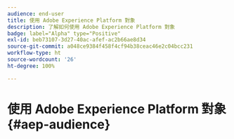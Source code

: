 ```yaml
---
audience: end-user
title: 使用 Adobe Experience Platform 對象
description: 了解如何使用 Adobe Experience Platform 對象
badge: label="Alpha" type="Positive"
exl-id: beb73107-3d27-40ac-afef-ac2b66ae8d34
source-git-commit: a048ce9384f458f4cf94b38ceac46e2c04bcc231
workflow-type: ht
source-wordcount: '26'
ht-degree: 100%

---
```


# 使用 Adobe Experience Platform 對象{#aep-audience}
